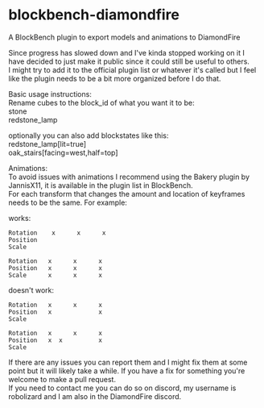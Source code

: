 # blockbench-diamondfire
A BlockBench plugin to export models and animations to DiamondFire

Since progress has slowed down and I've kinda stopped working on it I have decided to just make it public since it could still be useful to others.  
I might try to add it to the official plugin list or whatever it's called but I feel like the plugin needs to be a bit more organized before I do that.
 
Basic usage instructions:  
Rename cubes to the block_id of what you want it to be:  
stone  
redstone_lamp

optionally you can also add blockstates like this:  
redstone_lamp\[lit=true]  
oak_stairs\[facing=west,half=top]

Animations:  
To avoid issues with animations I recommend using the Bakery plugin by JannisX11, it is available in the plugin list in BlockBench.  
For each transform that changes the amount and location of keyframes needs to be the same. For example:

works:  
```
Rotation	x      x      x  
Position   
Scale
```
```
Rotation   x      x      x  
Position   x      x      x  
Scale      x      x      x
```

doesn't work:  
```
Rotation   x      x      x  
Position   x             x  
Scale      
```
```
Rotation   x      x      x  
Position   x  x          x  
Scale      
```
If there are any issues you can report them and I might fix them at some point but it will likely take a while. If you have a fix for something you're welcome to make a pull request.  
If you need to contact me you can do so on discord, my username is robolizard and I am also in the DiamondFire discord.
